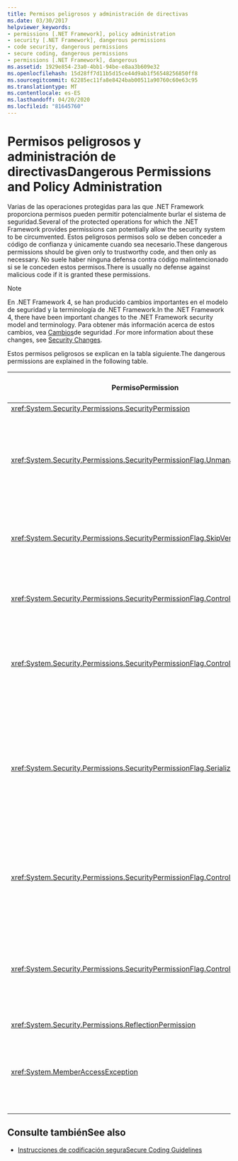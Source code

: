 ```yaml
---
title: Permisos peligrosos y administración de directivas
ms.date: 03/30/2017
helpviewer_keywords:
- permissions [.NET Framework], policy administration
- security [.NET Framework], dangerous permissions
- code security, dangerous permissions
- secure coding, dangerous permissions
- permissions [.NET Framework], dangerous
ms.assetid: 1929e854-23a0-4bb1-94be-e8aa3b609e32
ms.openlocfilehash: 15d28ff7d11b5d15ce44d9ab1f56548256850ff8
ms.sourcegitcommit: 62285ec11fa8e8424bab00511a90760c60e63c95
ms.translationtype: MT
ms.contentlocale: es-ES
ms.lasthandoff: 04/20/2020
ms.locfileid: "81645760"
---
```

# <a name="dangerous-permissions-and-policy-administration"></a><span data-ttu-id="e846d-102">Permisos peligrosos y administración de directivas</span><span class="sxs-lookup"><span data-stu-id="e846d-102">Dangerous Permissions and Policy Administration</span></span>
<span data-ttu-id="e846d-103">Varias de las operaciones protegidas para las que .NET Framework proporciona permisos pueden permitir potencialmente burlar el sistema de seguridad.</span><span class="sxs-lookup"><span data-stu-id="e846d-103">Several of the protected operations for which the .NET Framework provides permissions can potentially allow the security system to be circumvented.</span></span> <span data-ttu-id="e846d-104">Estos peligrosos permisos solo se deben conceder a código de confianza y únicamente cuando sea necesario.</span><span class="sxs-lookup"><span data-stu-id="e846d-104">These dangerous permissions should be given only to trustworthy code, and then only as necessary.</span></span> <span data-ttu-id="e846d-105">No suele haber ninguna defensa contra código malintencionado si se le conceden estos permisos.</span><span class="sxs-lookup"><span data-stu-id="e846d-105">There is usually no defense against malicious code if it is granted these permissions.</span></span>  
  
> [!NOTE]
> <span data-ttu-id="e846d-106">En .NET Framework 4, se han producido cambios importantes en el modelo de seguridad y la terminología de .NET Framework.</span><span class="sxs-lookup"><span data-stu-id="e846d-106">In the .NET Framework 4, there have been important changes to the .NET Framework security model and terminology.</span></span> <span data-ttu-id="e846d-107">Para obtener más información acerca de estos cambios, vea [Cambios](https://docs.microsoft.com/previous-versions/dotnet/framework/security/security-changes)de seguridad .</span><span class="sxs-lookup"><span data-stu-id="e846d-107">For more information about these changes, see [Security Changes](https://docs.microsoft.com/previous-versions/dotnet/framework/security/security-changes).</span></span>  
  
 <span data-ttu-id="e846d-108">Estos permisos peligrosos se explican en la tabla siguiente.</span><span class="sxs-lookup"><span data-stu-id="e846d-108">The dangerous permissions are explained in the following table.</span></span>  
  
|<span data-ttu-id="e846d-109">Permiso</span><span class="sxs-lookup"><span data-stu-id="e846d-109">Permission</span></span>|<span data-ttu-id="e846d-110">Riesgo potencial</span><span class="sxs-lookup"><span data-stu-id="e846d-110">Potential risk</span></span>|  
|----------------|--------------------|  
|<xref:System.Security.Permissions.SecurityPermission>||  
|<xref:System.Security.Permissions.SecurityPermissionFlag.UnmanagedCode>|<span data-ttu-id="e846d-111">Permite que el código administrado llame a código no administrado, lo que a menudo es peligroso.</span><span class="sxs-lookup"><span data-stu-id="e846d-111">Allows managed code to call into unmanaged code, which is often dangerous.</span></span>|  
|<xref:System.Security.Permissions.SecurityPermissionFlag.SkipVerification>|<span data-ttu-id="e846d-112">Sin esta comprobación, el código puede hacer cualquier cosa.</span><span class="sxs-lookup"><span data-stu-id="e846d-112">Without verification, the code can do anything.</span></span>|  
|<xref:System.Security.Permissions.SecurityPermissionFlag.ControlEvidence>|<span data-ttu-id="e846d-113">La evidencia no validada puede burlar la directiva de seguridad.</span><span class="sxs-lookup"><span data-stu-id="e846d-113">Invalidated evidence can fool security policy.</span></span>|  
|<xref:System.Security.Permissions.SecurityPermissionFlag.ControlPolicy>|<span data-ttu-id="e846d-114">La capacidad de modificar la directiva de seguridad puede deshabilitar la seguridad.</span><span class="sxs-lookup"><span data-stu-id="e846d-114">The ability to modify security policy can disable security.</span></span>|  
|<xref:System.Security.Permissions.SecurityPermissionFlag.SerializationFormatter>|<span data-ttu-id="e846d-115">El uso de serialización puede eludir los mecanismos de accesibilidad.</span><span class="sxs-lookup"><span data-stu-id="e846d-115">The use of serialization can circumvent accessibility mechanisms.</span></span> <span data-ttu-id="e846d-116">Para obtener información más detallada, vea [Seguridad y serialización](security-and-serialization.md).</span><span class="sxs-lookup"><span data-stu-id="e846d-116">For details, see [Security and Serialization](security-and-serialization.md).</span></span>|  
|<xref:System.Security.Permissions.SecurityPermissionFlag.ControlPrincipal>|<span data-ttu-id="e846d-117">La capacidad de establecer la entidad de seguridad actual puede engañar a la seguridad basada en roles.</span><span class="sxs-lookup"><span data-stu-id="e846d-117">The ability to set the current principal can trick role-based security.</span></span>|  
|<xref:System.Security.Permissions.SecurityPermissionFlag.ControlThread>|<span data-ttu-id="e846d-118">La manipulación de subprocesos es peligrosa debido al estado de seguridad asociado a ellos.</span><span class="sxs-lookup"><span data-stu-id="e846d-118">Manipulation of threads is dangerous because of the security state associated with threads.</span></span>|  
|<xref:System.Security.Permissions.ReflectionPermission>||  
|<xref:System.MemberAccessException>|<span data-ttu-id="e846d-119">Puede utilizar miembros privados para anular los mecanismos de accesibilidad.</span><span class="sxs-lookup"><span data-stu-id="e846d-119">Can use private members to defeat accessibility mechanisms.</span></span>|  
  
## <a name="see-also"></a><span data-ttu-id="e846d-120">Consulte también</span><span class="sxs-lookup"><span data-stu-id="e846d-120">See also</span></span>

- [<span data-ttu-id="e846d-121">Instrucciones de codificación segura</span><span class="sxs-lookup"><span data-stu-id="e846d-121">Secure Coding Guidelines</span></span>](../../standard/security/secure-coding-guidelines.md)
